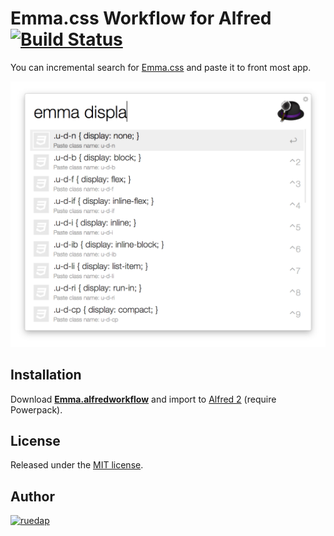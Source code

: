 # Emma.css Workflow for Alfred [![Build Status](http://img.shields.io/travis/ruedap/alfred-emma-css-workflow.svg?style=flat-square)](https://travis-ci.org/ruedap/alfred-emma-css-workflow)

You can incremental search for [Emma.css](https://github.com/ruedap/emma.css) and paste it to front most app.

![](assets/cap.png)


## Installation

Download **[Emma.alfredworkflow](https://github.com/ruedap/alfred-emma-css-workflow/raw/master/Emma.alfredworkflow)** and import to [Alfred 2](http://www.alfredapp.com/) (require Powerpack).


## License

Released under the [MIT license](http://ruedap.mit-license.org/2015).


## Author

<a href="https://github.com/ruedap"><img src="https://avatars.githubusercontent.com/u/289671?v=3&s=300" alt="ruedap" title="ruedap" width="100" height="100"></a>
